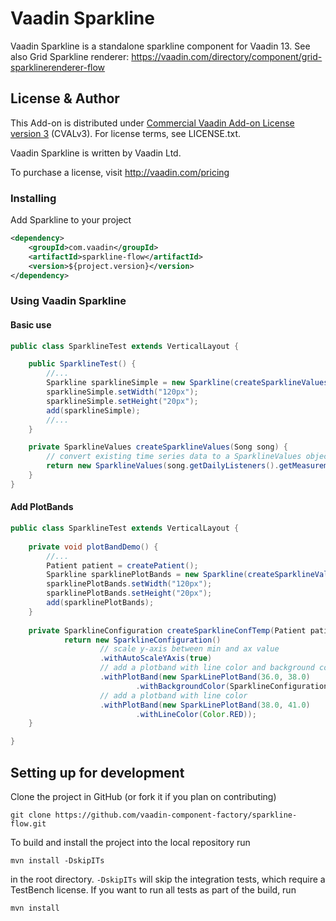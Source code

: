 # Vaadin Sparkline

Vaadin Sparkline is a standalone sparkline component for Vaadin 13. See also Grid Sparkline renderer: https://vaadin.com/directory/component/grid-sparklinerenderer-flow

## License & Author

This Add-on is distributed under [Commercial Vaadin Add-on License version 3](http://vaadin.com/license/cval-3) (CVALv3). For license terms, see LICENSE.txt.

Vaadin Sparkline is written by Vaadin Ltd.

To purchase a license, visit http://vaadin.com/pricing

### Installing
Add Sparkline to your project
```xml
<dependency>
    <groupId>com.vaadin</groupId>
    <artifactId>sparkline-flow</artifactId>
    <version>${project.version}</version>
</dependency>
```

### Using Vaadin Sparkline

#### Basic use
```java
public class SparklineTest extends VerticalLayout {

    public SparklineTest() {
        //...
        Sparkline sparklineSimple = new Sparkline(createSparklineValues(createSong()));
        sparklineSimple.setWidth("120px");
        sparklineSimple.setHeight("20px");
        add(sparklineSimple);
        //...
    }

    private SparklineValues createSparklineValues(Song song) {
        // convert existing time series data to a SparklineValues object
        return new SparklineValues(song.getDailyListeners().getMeasurements().stream().map(measurement -> new SparklineValues.SparklineValue(measurement.getInstant(), measurement.getValue())).collect(Collectors.toList()));
    }
}
```

#### Add PlotBands

```java
public class SparklineTest extends VerticalLayout {
    
    private void plotBandDemo() {
        //... 
        Patient patient = createPatient();
        Sparkline sparklinePlotBands = new Sparkline(createSparklineValuesTemp(patient), createSparklineConfTemp(patient));
        sparklinePlotBands.setWidth("120px");
        sparklinePlotBands.setHeight("20px");
        add(sparklinePlotBands);
    }
    
    private SparklineConfiguration createSparklineConfTemp(Patient patient) {
            return new SparklineConfiguration()
                    // scale y-axis between min and ax value
                    .withAutoScaleYAxis(true)
                    // add a plotband with line color and background color
                    .withPlotBand(new SparkLinePlotBand(36.0, 38.0)
                            .withBackgroundColor(SparklineConfiguration.LIGHT_GREEN).withLineColor(Color.GREEN))
                    // add a plotband with line color
                    .withPlotBand(new SparkLinePlotBand(38.0, 41.0)
                            .withLineColor(Color.RED));
    }

}
```

## Setting up for development

Clone the project in GitHub (or fork it if you plan on contributing)

```
git clone https://github.com/vaadin-component-factory/sparkline-flow.git
```

To build and install the project into the local repository run

```mvn install -DskipITs```

in the root directory. `-DskipITs` will skip the integration tests, which require a TestBench license. If you want to run all tests as part of the build, run

```mvn install```

